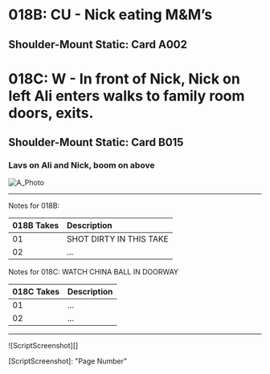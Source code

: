 # 018B: CU - Nick eating M&M’s
## Shoulder-Mount Static: Card A002

# 018C: W - In front of Nick, Nick on left Ali enters walks to family room doors, exits.
## Shoulder-Mount Static: Card B015

### Lavs on Ali and Nick, boom on above

![A_Photo][]

----

Notes for 018B: 

| 018B Takes | Description |
|:---|:----|
| 01 | SHOT DIRTY IN THIS TAKE |
| 02 | ... |

Notes for 018C: WATCH CHINA BALL IN DOORWAY

| 018C Takes | Description |
|:---|:----|
| 01 | ... |
| 02 | ... |

----

![ScriptScreenshot][]


[A_Photo]:  images/018B018C.JPG

[ScriptScreenshot]: "Page Number"